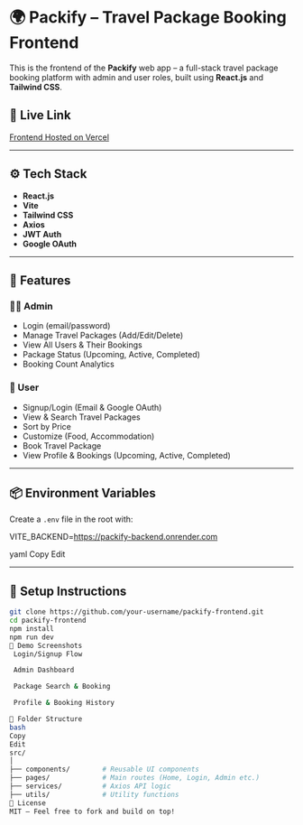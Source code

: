 
# 🌍 Packify – Travel Package Booking Frontend

This is the frontend of the **Packify** web app – a full-stack travel package booking platform with admin and user roles, built using **React.js** and **Tailwind CSS**.

## 🚀 Live Link

[Frontend Hosted on Vercel](https://packify-peach.vercel.app)

---

## ⚙️ Tech Stack

- **React.js**
- **Vite**
- **Tailwind CSS**
- **Axios**
- **JWT Auth**
- **Google OAuth**

---

## 🔑 Features

### 🧑‍💼 Admin
- Login (email/password)
- Manage Travel Packages (Add/Edit/Delete)
- View All Users & Their Bookings
- Package Status (Upcoming, Active, Completed)
- Booking Count Analytics

### 👤 User
- Signup/Login (Email & Google OAuth)
- View & Search Travel Packages
- Sort by Price
- Customize (Food, Accommodation)
- Book Travel Package
- View Profile & Bookings (Upcoming, Active, Completed)

---

## 📦 Environment Variables

Create a `.env` file in the root with:

VITE_BACKEND=https://packify-backend.onrender.com

yaml
Copy
Edit

---

## 🔧 Setup Instructions

```bash
git clone https://github.com/your-username/packify-frontend.git
cd packify-frontend
npm install
npm run dev
📸 Demo Screenshots
 Login/Signup Flow

 Admin Dashboard

 Package Search & Booking

 Profile & Booking History

📁 Folder Structure
bash
Copy
Edit
src/
│
├── components/        # Reusable UI components
├── pages/             # Main routes (Home, Login, Admin etc.)
├── services/          # Axios API logic
├── utils/             # Utility functions
📜 License
MIT – Feel free to fork and build on top!